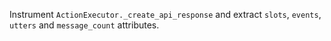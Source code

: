 Instrument `ActionExecutor._create_api_response` and extract `slots`, `events`, `utters` and `message_count` attributes.